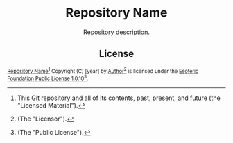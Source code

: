 <h1 align="center">Repository Name</h1>

<p align="center">Repository description.</p>

<h2 align="center"> License </h2>

<sup> [Repository Name](https://github.com/SlimeSMP/repository-name)[^1] Copyright (C) [year] by [Author](https://github.com/Author)[^2] is licensed under the [Esoteric Foundation Public License 1.0.10](./LICENSE)[^3]. </sup>

[^1]: This Git repository and all of its contents, past, present, and future (the "Licensed Material").
[^2]: (The "Licensor").
[^3]: (The "Public License").
